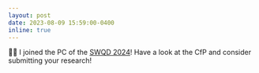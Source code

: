 ```yaml
---
layout: post
date: 2023-08-09 15:59:00-0400
inline: true
---
```


:man_technologist: I joined the PC of the [SWQD 2024](https://www.software-quality-days.com/en/conference/committee)! Have a look at the CfP and consider submitting your research!